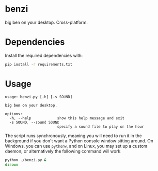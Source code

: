 # benzi

big ben on your desktop. Cross-platform.

# Dependencies

Install the required dependencies with:

```sh
pip install -r requirements.txt
```

# Usage

```
usage: benzi.py [-h] [-s SOUND]

big ben on your desktop.

options:
  -h, --help            show this help message and exit
  -s SOUND, --sound SOUND
                        specify a sound file to play on the hour
```

The script runs synchronously, meaning you will need to run it in the background if you don't want a Python console window sitting around. On Windows, you can use `pythonw`, and on Linux, you may set up a custom daemon, or alternatively the following command will work:

```sh
python ./benzi.py &
disown
```

